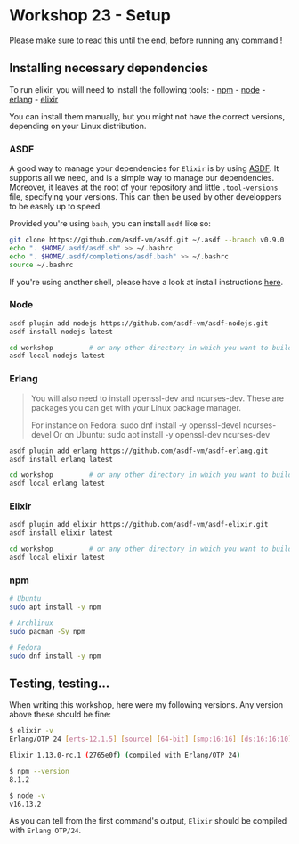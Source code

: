 # Workshop 23 - Setup

Please make sure to read this until the end, before running any command !

## Installing necessary dependencies

To run elixir, you will need to install the following tools:
    - [npm](https://www.npmjs.com/)
    - [node](https://github.com/nodejs/node)
    - [erlang](https://www.erlang.org/downloads)
    - [elixir](https://elixir-lang.org/)


You can install them manually, but you might not have the correct versions, depending on your Linux distribution.

### ASDF

A good way to manage your dependencies for `Elixir` is by using [ASDF](https://asdf-vm.com/).
It supports all we need, and is a simple way to manage our dependencies.
Moreover, it leaves at the root of your repository and little `.tool-versions` file, specifying your versions.
This can then be used by other developpers to be easely up to speed.

Provided you're using `bash`, you can install `asdf` like so:
```bash
git clone https://github.com/asdf-vm/asdf.git ~/.asdf --branch v0.9.0
echo ". $HOME/.asdf/asdf.sh" >> ~/.bashrc
echo ". $HOME/.asdf/completions/asdf.bash" >> ~/.bashrc
source ~/.bashrc
```

If you're using another shell, please have a look at install instructions [here](https://asdf-vm.com/guide/getting-started.html#_1-install-dependencies).

### Node

```bash
asdf plugin add nodejs https://github.com/asdf-vm/asdf-nodejs.git
asdf install nodejs latest

cd workshop         # or any other directory in which you want to build your app
asdf local nodejs latest
```

### Erlang

> You will also need to install openssl-dev and ncurses-dev.
> These are packages you can get with your Linux package manager.
>
> For instance on Fedora: sudo dnf install -y openssl-devel ncurses-devel
> Or on Ubuntu: sudo apt install -y openssl-dev ncurses-dev

```bash
asdf plugin add erlang https://github.com/asdf-vm/asdf-erlang.git
asdf install erlang latest

cd workshop         # or any other directory in which you want to build your app
asdf local erlang latest
```

### Elixir

```bash
asdf plugin add elixir https://github.com/asdf-vm/asdf-elixir.git
asdf install elixir latest

cd workshop         # or any other directory in which you want to build your app
asdf local elixir latest
```

### npm

```bash
# Ubuntu
sudo apt install -y npm

# Archlinux
sudo pacman -Sy npm

# Fedora
sudo dnf install -y npm
```

## Testing, testing...

When writing this workshop, here were my following versions. Any version above these should be fine:
```bash
$ elixir -v
Erlang/OTP 24 [erts-12.1.5] [source] [64-bit] [smp:16:16] [ds:16:16:10] [async-threads:1] [jit]

Elixir 1.13.0-rc.1 (2765e0f) (compiled with Erlang/OTP 24)

$ npm --version
8.1.2

$ node -v
v16.13.2
```

As you can tell from the first command's output, `Elixir` should be compiled with `Erlang OTP/24`.
